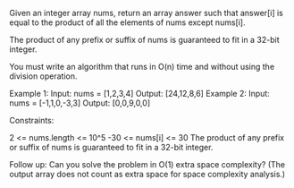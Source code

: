 Given an integer array nums, return an array answer such that answer[i] is
equal to the product of all the elements of nums except nums[i].

The product of any prefix or suffix of nums is guaranteed to fit in a 32-bit
integer.

You must write an algorithm that runs in O(n) time and without using the
division operation.


Example 1:
Input: nums = [1,2,3,4]
Output: [24,12,8,6]
Example 2:
Input: nums = [-1,1,0,-3,3]
Output: [0,0,9,0,0]


Constraints:


2 <= nums.length <= 10^5
-30 <= nums[i] <= 30
The product of any prefix or suffix of nums is guaranteed to fit in a 32-bit
integer.



Follow up: Can you solve the problem in O(1) extra space complexity? (The
output array does not count as extra space for space complexity analysis.)



